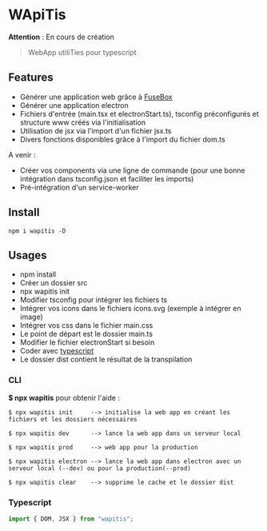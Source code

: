 # WApiTis
**Attention** : En cours de création

> WebApp utiliTies pour typescript

## Features

- Générer une application web grâce à [FuseBox](https://fuse-box.org)
- Générer une application electron
- Fichiers d'entrée (main.tsx et electronStart.ts), tsconfig préconfigurés et structure www créés via l'initialisation
- Utilisation de jsx via l'import d'un fichier jsx.ts
- Divers fonctions disponibles grâce à l'import du fichier dom.ts

A venir :
- Créer vos components via une ligne de commande (pour une bonne intégration dans tsconfig.json et faciliter les imports)
- Pré-intégration d'un service-worker

## Install

    npm i wapitis -D

## Usages

- npm install
- Créer un dossier src
- npx wapitis init
- Modifier tsconfig pour intégrer les fichiers ts
- Intégrer vos icons dans le fichiers icons.svg (exemple à intégrer en image)
- Intégrer vos css dans le fichier main.css
- Le point de départ est le dossier main.ts
- Modifier le fichier electronStart si besoin
- Coder avec [typescript](https://www.typescriptlang.org)
- Le dossier dist contient le résultat de la transpilation

<!-- - Préciser l'utilisation du dossier www
- Montrer exemple DOM + JSX
- Préciser que pas de babel et donc que chrome aujourd'hui
- ICON WAPITIS -->

### CLI

**$ npx wapitis** pour obtenir l'aide :

    $ npx wapitis init     --> initialise la web app en créant les fichiers et les dossiers nécessaires

    $ npx wapitis dev      --> lance la web app dans un serveur local

    $ npx wapitis prod     --> web app pour la production

    $ npx wapitis electron --> lance la web app dans electron avec un serveur local (--dev) ou pour la production(--prod)

    $ npx wapitis clear    --> supprime le cache et le dossier dist

### Typescript

```Typescript
import { DOM, JSX } from "wapitis";
```
